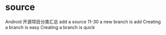# source
Android 开源项目分类汇总
add a source 11-30 
a new branch is add
Creating a branch is easy
Creating a branch is quick 
